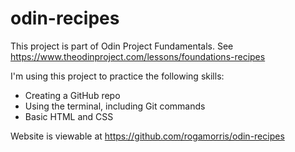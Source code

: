 # odin-recipes
This project is part of Odin Project Fundamentals. See https://www.theodinproject.com/lessons/foundations-recipes

I'm using this project to practice the following skills:
    <ul>
        <li>Creating a GitHub repo</li>
        <li>Using the terminal, including Git commands</li>
        <li>Basic HTML and CSS</li>
    </ul>

Website is viewable at https://github.com/rogamorris/odin-recipes